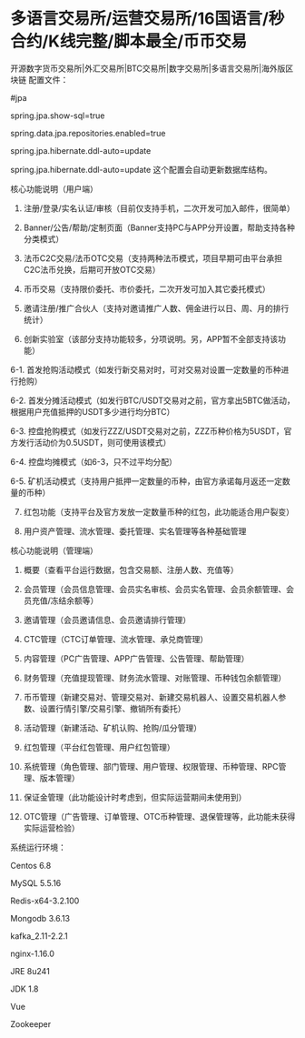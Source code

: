 # 多语言交易所/运营交易所/16国语言/秒合约/K线完整/脚本最全/币币交易
开源数字货币交易所|外汇交易所|BTC交易所|数字交易所|多语言交易所|海外版区块链
配置文件：

#jpa

spring.jpa.show-sql=true

spring.data.jpa.repositories.enabled=true

spring.jpa.hibernate.ddl-auto=update

spring.jpa.hibernate.ddl-auto=update 这个配置会自动更新数据库结构。

核心功能说明（用户端）

1. 注册/登录/实名认证/审核（目前仅支持手机，二次开发可加入邮件，很简单）

2. Banner/公告/帮助/定制页面（Banner支持PC与APP分开设置，帮助支持各种分类模式）

3. 法币C2C交易/法币OTC交易（支持两种法币模式，项目早期可由平台承担C2C法币兑换，后期可开放OTC交易）

4. 币币交易（支持限价委托、市价委托，二次开发可加入其它委托模式）

5. 邀请注册/推广合伙人（支持对邀请推广人数、佣金进行以日、周、月的排行统计）

6. 创新实验室（该部分支持功能较多，分项说明。另，APP暂不全部支持该功能）

6-1. 首发抢购活动模式（如发行新交易对时，可对交易对设置一定数量的币种进行抢购）

6-2. 首发分摊活动模式（如发行BTC/USDT交易对之前，官方拿出5BTC做活动，根据用户充值抵押的USDT多少进行均分BTC）

6-3. 控盘抢购模式（如发行ZZZ/USDT交易对之前，ZZZ币种价格为5USDT，官方发行活动价为0.5USDT，则可使用该模式）

6-4. 控盘均摊模式（如6-3，只不过平均分配）

6-5. 矿机活动模式（支持用户抵押一定数量的币种，由官方承诺每月返还一定数量的币种）

7. 红包功能（支持平台及官方发放一定数量币种的红包，此功能适合用户裂变）

8. 用户资产管理、流水管理、委托管理、实名管理等各种基础管理

核心功能说明（管理端）

1. 概要（查看平台运行数据，包含交易额、注册人数、充值等）

2. 会员管理（会员信息管理、会员实名审核、会员实名管理、会员余额管理、会员充值/冻结余额等）

3. 邀请管理（会员邀请信息、会员邀请排行管理）

4. CTC管理（CTC订单管理、流水管理、承兑商管理）

5. 内容管理（PC广告管理、APP广告管理、公告管理、帮助管理）

6. 财务管理（充值提现管理、财务流水管理、对账管理、币种钱包余额管理）

7. 币币管理（新建交易对、管理交易对、新建交易机器人、设置交易机器人参数、设置行情引擎/交易引擎、撤销所有委托）

8. 活动管理（新建活动、矿机认购、抢购/瓜分管理）

9. 红包管理（平台红包管理、用户红包管理）

10. 系统管理（角色管理、部门管理、用户管理、权限管理、币种管理、RPC管理、版本管理）

11. 保证金管理（此功能设计时考虑到，但实际运营期间未使用到）

12. OTC管理（广告管理、订单管理、OTC币种管理、退保管理等，此功能未获得实际运营检验）

系统运行环境：

Centos 6.8

MySQL 5.5.16

Redis-x64-3.2.100

Mongodb 3.6.13

kafka_2.11-2.2.1

nginx-1.16.0

JRE 8u241

JDK 1.8

Vue

Zookeeper
